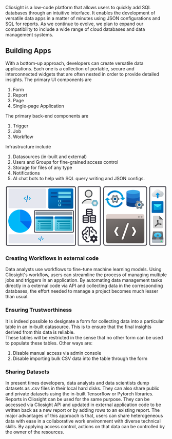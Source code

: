 Cliosight is a low-code platform that allows users to quickly add SQL databases through an intuitive interface. It enables the development of versatile data apps in a matter of minutes using JSON configurations and SQL for reports. As we continue to evolve, we plan to expand our compatibility to include a wide range of cloud databases and data management systems.   

## Building Apps 
With a bottom-up approach, developers can create versatile data applications. Each one is a collection of portable, secure and interconnected widgets that are often nested in order to provide detailed insights. The primary UI components are 
1. Form   
2. Report    
3. Page    
4. Single-page Application     

The primary back-end components are    
1. Trigger   
2. Job
3. Workflow
       
Infrastructure include       
1. Datasources (in-built and external)      
2. Users and Groups for fine-grained access control      
3. Storage for files of any type
4. Notifications
5. AI chat bots to help with SQL query writing and JSON configs.

<img src="images/cliosight_app.png" />
      
### Creating Workflows in external code      
Data analysts use workflows to fine-tune machine learning models. Using Cliosight's workflow, users can streamline the process of managing multiple jobs and triggers in an application. By automating data management tasks directly in a external code via API and collecting data in the corresponding databases, the effort needed to manage a project becomes much  lesser than usual.     
         
### Ensuring Trustworthiness
It is indeed possible to designate a form for collecting data into a particular table in an in-built datasource. This is to ensure that the final insights derived from this data is reliable.   
These tables will be restricted in the sense that no other form can be used to populate these tables. Other ways are:     
1. Disable manual access via admin console      
2. Disable importing bulk CSV data into the table through the form    
         
### Sharing Datasets    
In present times developers, data analysts and data scientists dump datasets as .csv files in their local hard disks. They can also share public and private datasets using the in-built Tensorflow or Pytorch libraries. Reports in Cliosight can be used for the same purpose. They can be accessed via Cliosight API and updated in external application code to be written back as a new report or by adding rows to an existing report. The major advantages of this approach is that, users can share heterogeneous data with ease in a collaborative work environment with diverse technical skills. By applying access control, actions on that data can be controlled by the owner of the resources.  
    
